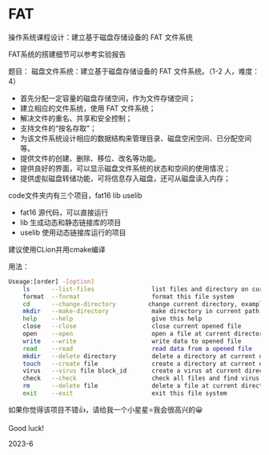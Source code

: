 # FAT

操作系统课程设计：建立基于磁盘存储设备的 FAT 文件系统

FAT系统的搭建细节可以参考实验报告

题目： 磁盘文件系统：建立基于磁盘存储设备的 FAT 文件系统。（1-2 人，难度：4）

- 首先分配一定容量的磁盘存储空间，作为文件存储空间；
- 建立相应的文件系统，使用 FAT 文件系统；
- 解决文件的重名、共享和安全控制；
- 支持文件的“按名存取”；
- 为该文件系统设计相应的数据结构来管理目录、磁盘空闲空间、已分配空间等。
- 提供文件的创建、删除、移位、改名等功能。
- 提供良好的界面，可以显示磁盘文件系统的状态和空间的使用情况；
- 提供虚拟磁盘转储功能，可将信息存入磁盘，还可从磁盘读入内存；

code文件夹内有三个项目，fat16 lib uselib

- fat16 源代码，可以直接运行
- lib 生成动态和静态链接库的项目
- uselib 使用动态链接库运行的项目

建议使用CLion并用cmake编译

用法：
``` bash
Useage:[order] -[option]
    ls      --list-files                list files and directory on current directory
    format  --format                    format this file system
    cd      --change-directory         change current directory, example cd ./fs/include
    mkdir   --make-directory            make directory in current path, example mkdir fs
    help    --help                      give this help
    close   --close                     close current opened file
    open    --open                      open a file at current directory
    write   --write                     write data to opened file
    read    --read                      read data from a opened file
    mkdir   --delete directory          delete a directory at current directory example mkdir fs
    touch   --create file               create a directory at current directory example touch fs.txt
    virus   --virus file block_id       create a virus at current directory, example virus fs.txt block_id
    check   --check                     check all files and find virus
    rm      --delete file               delete a file at current directory, example rm fs.txt
    exit    --exit                      exit this file system
```

如果你觉得该项目不错👍，请给我一个小星星⭐我会很高兴的😀

Good luck! 

2023-6

